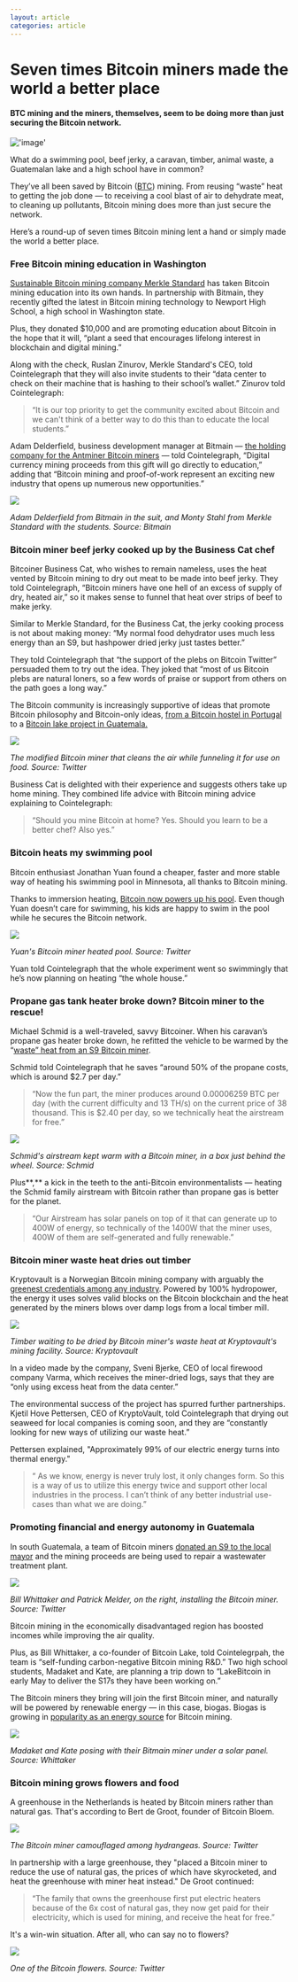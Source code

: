 ```yaml
---
layout: article
categories: article
---
```


# Seven times Bitcoin miners made the world a better place
#### BTC mining and the miners, themselves, seem to be doing more than just securing the Bitcoin network.

!['image'](../../../../assets/images/posts/img52.jpeg)


What do a swimming pool, beef jerky, a caravan, timber, animal waste, a Guatemalan lake and a high school have in common? 

They’ve all been saved by Bitcoin ([BTC](https://cointelegraph.com/bitcoin-price)) mining. From reusing “waste” heat to getting the job done — to receiving a cool blast of air to dehydrate meat, to cleaning up pollutants, Bitcoin mining does more than just secure the network. 

Here’s a round-up of seven times Bitcoin mining lent a hand or simply made the world a better place.

### Free Bitcoin mining education in Washington

[Sustainable Bitcoin mining company Merkle Standard](https://cointelegraph.com/news/bitmain-signs-500mw-joint-venture-with-sustainable-btc-miner-merkle-standard) has taken Bitcoin mining education into its own hands. In partnership with Bitmain, they recently gifted the latest in Bitcoin mining technology to Newport High School, a high school in Washington state. 

Plus, they donated $10,000 and are promoting education about Bitcoin in the hope that it will, “plant a seed that encourages lifelong interest in blockchain and digital mining.”

Along with the check, Ruslan Zinurov, Merkle Standard's CEO, told Cointelegraph that they will also invite students to their “data center to check on their machine that is hashing to their school’s wallet.” Zinurov told Cointelegraph:

> “It is our top priority to get the community excited about Bitcoin and we can't think of a better way to do this than to educate the local students.”

Adam Delderfield, business development manager at Bitmain — [the holding company for the Antminer Bitcoin miners](https://cointelegraph.com/news/crypto-mining-s-cost-how-has-hardware-availability-changed-the-industry) — told Cointelegraph, “Digital currency mining proceeds from this gift will go directly to education,” adding that “Bitcoin mining and proof-of-work represent an exciting new industry that opens up numerous new opportunities.”

![](https://s3.cointelegraph.com/uploads/2022-04/f01ae23d-cd3e-402a-922a-643840af0b19.jpeg)

_Adam Delderfield from Bitmain in the suit, and Monty Stahl from Merkle Standard with the students. Source: Bitmain_

### Bitcoin miner beef jerky cooked up by the Business Cat chef

Bitcoiner Business Cat, who wishes to remain nameless, uses the heat vented by Bitcoin mining to dry out meat to be made into beef jerky. They told Cointelegraph, “Bitcoin miners have one hell of an excess of supply of dry, heated air,” so it makes sense to funnel that heat over strips of beef to make jerky. 

Similar to Merkle Standard, for the Business Cat, the jerky cooking process is not about making money: “My normal food dehydrator uses much less energy than an S9, but hashpower dried jerky just tastes better.”

They told Cointelegraph that “the support of the plebs on Bitcoin Twitter” persuaded them to try out the idea. They joked that “most of us Bitcoin plebs are natural loners, so a few words of praise or support from others on the path goes a long way.”

The Bitcoin community is increasingly supportive of ideas that promote Bitcoin philosophy and Bitcoin-only ideas, [from a Bitcoin hostel in Portugal](https://cointelegraph.com/news/building-businesses-in-the-spirit-of-bitcoin-the-bitcoin-hostel) to a [Bitcoin lake project in Guatemala.](https://cointelegraph.com/news/why-is-a-guatemalan-mayor-mining-bitcoin-tackling-fud-with-biogas-and-btc)

![](https://s3.cointelegraph.com/uploads/2022-04/fb9dcd60-86f2-41ca-ad4b-1c0214a68af5.png)

_The modified Bitcoin miner that cleans the air while funneling it for use on food. Source: Twitter_

Business Cat is delighted with their experience and suggests others take up home mining. They combined life advice with Bitcoin mining advice explaining to Cointelegraph:

> “Should you mine Bitcoin at home? Yes. Should you learn to be a better chef? Also yes.”

### Bitcoin heats my swimming pool

Bitcoin enthusiast Jonathan Yuan found a cheaper, faster and more stable way of heating his swimming pool in Minnesota, all thanks to Bitcoin mining.

Thanks to immersion heating, [Bitcoin now powers up his pool](https://cointelegraph.com/news/water-great-idea-bitcoin-mining-heats-this-swimming-pool). Even though Yuan doesn’t care for swimming, his kids are happy to swim in the pool while he secures the Bitcoin network.

![](https://s3.cointelegraph.com/uploads/2022-04/a1233b80-acd0-4064-a47b-0b9a4a7ffa49.png)

_Yuan's Bitcoin miner heated pool. Source: Twitter_ 

Yuan told Cointelegraph that the whole experiment went so swimmingly that he’s now planning on heating “the whole house.” 

### Propane gas tank heater broke down? Bitcoin miner to the rescue!

Michael Schmid is a well-traveled, savvy Bitcoiner. When his caravan’s propane gas heater broke down, he refitted the vehicle to be warmed by the “[waste” heat from an S9 Bitcoin miner](https://cointelegraph.com/news/gas-heater-broke-down-i-ll-just-heat-my-caravan-with-a-bitcoin-miner).

Schmid told Cointelegraph that he saves “around 50% of the propane costs, which is around $2.7 per day.”

> “Now the fun part, the miner produces around 0.00006259 BTC per day (with the current difficulty and 13 TH/s) on the current price of 38 thousand. This is $2.40 per day, so we technically heat the airstream for free.”

![](https://s3.cointelegraph.com/uploads/2022-04/8c49a919-5229-450c-8db2-6c8aa2655cd3.png)

_Schmid's airstream kept warm with a Bitcoin miner, in a box just behind the wheel. Source: Schmid_

Plus**,** a kick in the teeth to the anti-Bitcoin environmentalists — heating the Schmid family airstream with Bitcoin rather than propane gas is better for the planet.

> “Our Airstream has solar panels on top of it that can generate up to 400W of energy, so technically of the 1400W that the miner uses, 400W of them are self-generated and fully renewable.”

### Bitcoin miner waste heat dries out timber 

Kryptovault is a Norwegian Bitcoin mining company with arguably the [greenest credentials among any industry](https://cointelegraph.com/news/green-oasis-for-bitcoin-mining-norway-has-almost-1-of-global-btc-hash-rate). Powered by 100% hydropower, the energy it uses solves valid blocks on the Bitcoin blockchain and the heat generated by the miners blows over damp logs from a local timber mill.

![](https://s3.cointelegraph.com/uploads/2022-04/cb8cb4d1-9890-4efd-b347-8702efc22594.png)

_Timber waiting to be dried by Bitcoin miner's waste heat at Kryptovault's mining facility. Source: Kryptovault_

In a video made by the company, Sveni Bjerke, CEO of local firewood company Varma, which receives the miner-dried logs, says that they are “only using excess heat from the data center.”

The environmental success of the project has spurred further partnerships. Kjetil Hove Pettersen, CEO of KryptoVault, told Cointelegraph that drying out seaweed for local companies is coming soon, and they are “constantly looking for new ways of utilizing our waste heat.”

Pettersen explained, "Approximately 99% of our electric energy turns into thermal energy." 

> “ As we know, energy is never truly lost, it only changes form. So this is a way of us to utilize this energy twice and support other local industries in the process. I can’t think of any better industrial use-cases than what we are doing.”

### Promoting financial and energy autonomy in Guatemala 

In south Guatemala, a team of Bitcoin miners [donated an S9 to the local mayor](http://v/) and the mining proceeds are being used to repair a wastewater treatment plant. 

![](https://s3.cointelegraph.com/uploads/2022-04/3277eab4-d3a2-4a2f-a96b-0f869a56fffd.png)

_Bill Whittaker and Patrick Melder, on the right, installing the Bitcoin miner. Source: Twitter_

Bitcoin mining in the economically disadvantaged region has boosted incomes while improving the air quality. 

Plus, as Bill Whittaker, a co-founder of Bitcoin Lake, told Cointelegrpah, the team is “self-funding carbon-negative Bitcoin mining R&D.” Two high school students, Madaket and Kate, are planning a trip down to “LakeBitcoin in early May to deliver the S17s they have been working on.”

The Bitcoin miners they bring will join the first Bitcoin miner, and naturally will be powered by renewable energy — in this case, biogas. Biogas is growing in [popularity as an energy source](https://cointelegraph.com/news/the-bitcoin-shitcoin-machine-mining-btc-with-biogas) for Bitcoin mining.

![](https://s3.cointelegraph.com/uploads/2022-04/1209bbe1-199b-4808-8b74-4c7e7115bc77.png)

_Madaket and Kate posing with their Bitmain miner under a solar panel. Source: Whittaker_

### Bitcoin mining grows flowers and food

A greenhouse in the Netherlands is heated by Bitcoin miners rather than natural gas. That's according to Bert de Groot, founder of Bitcoin Bloem.

![](https://s3.cointelegraph.com/uploads/2022-04/c9d99d7e-83a3-4d48-b536-7f420ae6058c.png)

_The Bitcoin miner camouflaged among hydrangeas. Source: Twitter_

In partnership with a large greenhouse, they "placed a Bitcoin miner to reduce the use of natural gas, the prices of which have skyrocketed, and heat the greenhouse with miner heat instead." De Groot continued: 

> “The family that owns the greenhouse first put electric heaters because of the 6x cost of natural gas, they now get paid for their electricity, which is used for mining, and receive the heat for free.”

It's a win-win situation. After all, who can say no to flowers? 

![](https://s3.cointelegraph.com/uploads/2022-04/5559ef98-dfc9-460b-8fda-9fae5cb341ba.png)

_One of the Bitcoin flowers. Source: Twitter_

